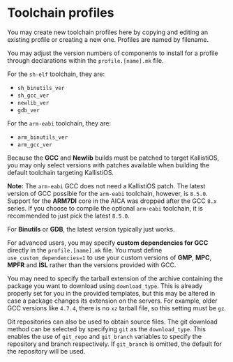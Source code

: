 # Toolchain profiles

You may create new toolchain profiles here by copying and editing an existing profile
or creating a new one. Profiles are named by filename.

You may adjust the version numbers of components to install for a profile through
declarations within the `profile.[name].mk` file.

For the `sh-elf` toolchain, they are:

- `sh_binutils_ver`
- `sh_gcc_ver`
- `newlib_ver`
- `gdb_ver`

For the `arm-eabi` toolchain, they are:

- `arm_binutils_ver`
- `arm_gcc_ver`

Because the **GCC** and **Newlib** builds must be patched to target KallistiOS,
you may only select versions with patches available when building the default
toolchain targeting KallistiOS.

**Note:** The `arm-eabi` GCC does not need a KallistiOS patch. The latest
version of GCC possible for the `arm-eabi` toolchain, however, is `8.5.0`.
Support for the **ARM7DI** core in the AICA was dropped after the GCC `8.x`
series. If you choose to compile the optional `arm-eabi` toolchain, it is
recommended to just pick the latest `8.5.0`.

For **Binutils** or **GDB**, the latest version typically just works.

For advanced users, you may specify **custom dependencies for GCC** directly in
the `profile.[name].mk` file. You must define `use_custom_dependencies=1` to use your
custom versions of **GMP**, **MPC**, **MPFR** and **ISL** rather than the
versions provided with GCC.

You may need to specify the tarball extension of the archive containing the
package you want to download using `download_type`. This is already properly set
for you in the provided templates, but this may be altered in case a package
changes its extension on the servers. For example, older GCC versions like
`4.7.4`, there is no `xz` tarball file, so this setting must be `gz`.

Git repositories can also be used to obtain source files. The git download method
can be selected by specifying `git` as the `download_type`. This enables the use
of `git_repo` and `git_branch` variables to specify the repository and branch
respectively. If `git_branch` is omitted, the default for the repository will be
used.

